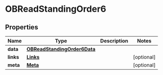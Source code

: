 

# OBReadStandingOrder6

## Properties

Name | Type | Description | Notes
------------ | ------------- | ------------- | -------------
**data** | [**OBReadStandingOrder6Data**](OBReadStandingOrder6Data.md) |  | 
**links** | [**Links**](Links.md) |  |  [optional]
**meta** | [**Meta**](Meta.md) |  |  [optional]



